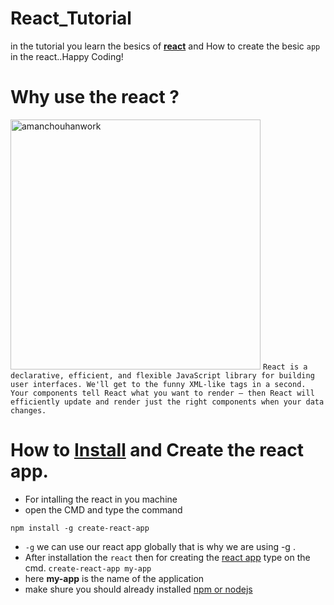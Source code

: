 # React_Tutorial
in the tutorial you learn the besics of [**react**](https://reactjs.org/) and How to create the besic ``app`` in the  react..Happy Coding!
# Why use the react ?
<a href="https://ibb.co/n2WgUw"><img src="http://whatexpertsthink.com/wp-content/uploads/2012/04/thinking.jpg" alt="amanchouhanwork" border="0" width='400'></a>
```React is a declarative, efficient, and flexible JavaScript library for building user interfaces. We'll get to the funny XML-like tags in a second. Your components tell React what you want to render – then React will efficiently update and render just the right components when your data changes.```
# How to [**Install**](https://reactjs.org/tutorial/tutorial.html) and **Create** the react app.
* For intalling the react in you machine 
 * open the CMD and type the command
 
 ```npm install -g create-react-app```

* ``-g`` we can use our react app globally that is why we are using -g .
* After installation the ```react``` then for creating the [react app](https://reactjs.org/tutorial/tutorial.html) type on the cmd.
```create-react-app my-app```
* here **my-app** is the name of the application
* make shure you should already installed [npm or nodejs](https://github.com/Amanchouhan192/Node_Tutorial)
 
                                
     
